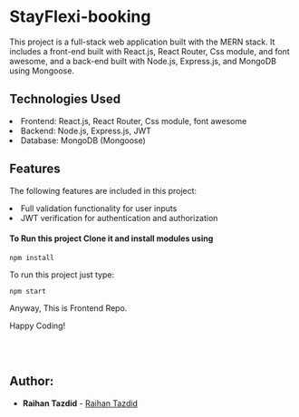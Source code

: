 # StayFlexi-booking
This project is a full-stack web application built with the MERN stack. It includes a front-end built with React.js, React Router, Css module, and font awesome, and a back-end built with Node.js, Express.js, and MongoDB using Mongoose.


## Technologies Used

<li>Frontend: React.js, React Router, Css module, font awesome</li>
<li>Backend: Node.js, Express.js, JWT</li>
<li>Database: MongoDB (Mongoose)</li>


## Features
The following features are included in this project:

<li>Full validation functionality for user inputs </li>
<li>JWT verification for authentication and authorization </li>

#### To Run this project Clone it and install modules using

```
npm install
```

 To run this project just type:

```
npm start
```

Anyway, This is Frontend Repo.

Happy Coding!

</br>
</br>

## Author:

- **Raihan Tazdid** -
  [Raihan Tazdid](https://www.linkedin.com/in/raihan-tazdid/)

